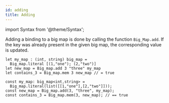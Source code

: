```yaml
---
id: adding
title: Adding
---
```


import Syntax from '@theme/Syntax';

Adding a binding to a big map is done by calling the function
`Big_Map.add`. If the key was already present in the given big map,
the corresponding value is updated.

<Syntax syntax="cameligo">

```cameligo group=big_map_adding
let my_map : (int, string) big_map =
  Big_map.literal [(1,"one"); (2,"two")]
let new_map = Big_map.add 3 "three" my_map
let contains_3 = Big_map.mem 3 new_map // = true
```

</Syntax>

<Syntax syntax="jsligo">

```jsligo group=big_map_adding
const my_map: big_map<int,string> =
  Big_map.literal(list([[1,"one"],[2,"two"]]));
const new_map = Big_map.add(3, "three", my_map);
const contains_3 = Big_map.mem(3, new_map); // == true
```

</Syntax>
